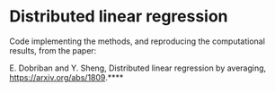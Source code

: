 # Distributed linear regression

Code implementing the methods, and reproducing the computational results, from the paper:

E. Dobriban and Y. Sheng, Distributed linear regression by averaging, https://arxiv.org/abs/1809.****
